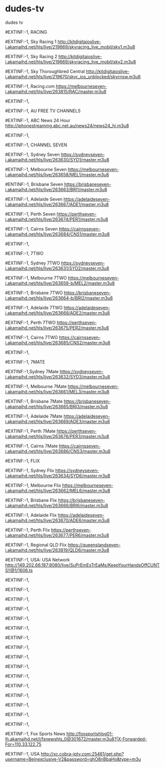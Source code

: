 # dudes-tv
dudes tv

#EXTINF:-1, RACING

#EXTINF:-1, Sky Racing 1
http://kitdigitaioslive-i.akamaihd.net/hls/live/219669/skyracing_live_mobil/sky1.m3u8

#EXTINF:-1, Sky Racing 2
http://kitdigitaioslive-i.akamaihd.net/hls/live/219669/skyracing_live_mobil/sky2.m3u8

#EXTINF:-1, Sky Thoroughbred Central
http://kitdigitaioslive-i.akamaihd.net/hls/live/219670/skyr_ios_unblocked/skyrnsw.m3u8

#EXTINF:-1, Racing.com
https://melbourneseven-i.akamaihd.net/hls/live/263815/RAC/master.m3u8

#EXTINF:-1,

#EXTINF:-1, AU FREE TV CHANNELS

#EXTINF:-1, ABC News 24 Hour
http://iphonestreaming.abc.net.au/news24/news24_hi.m3u8

#EXTINF:-1,

#EXTINF:-1, CHANNEL SEVEN

#EXTINF:-1, Sydney Seven
https://sydneyseven-i.akamaihd.net/hls/live/263630/SYD1/master.m3u8

#EXTINF:-1, Melbourne Seven
https://melbourneseven-i.akamaihd.net/hls/live/263658/MEL1/master.m3u8

#ENTINF:-1, Brisbane Seven
https://brisbaneseven-i.akamaihd.net/hls/live/263663/BRI1/master.m3u8

#EXTINF:-1, Adelaide Seven
https://adelaideseven-i.akamaihd.net/hls/live/263667/ADE1/master.m3u8

#EXTINF:-1, Perth Seven
https://perthseven-i.akamaihd.net/hls/live/263674/PER1/master.m3u8

#EXTINF:-1, Cairns Seven
https://cairnsseven-i.akamaihd.net/hls/live/263684/CNS1/master.m3u8

#EXTINF:-1,

#EXTINF:-1, 7TWO

#EXTINF:-1, Sydney 7TWO
https://sydneyseven-i.akamaihd.net/hls/live/263631/SYD2/master.m3u8

#EXTINF:-1, Melbourne 7TWO
https://melbourneseven-i.akamaihd.net/hls/live/263659-b/MEL2/master.m3u8

#EXTINF:-1, Brisbane 7TWO
https://brisbaneseven-i.akamaihd.net/hls/live/263664-b/BRI2/master.m3u8

#EXTINF:-1, Adelaide 7TWO
https://adelaideseven-i.akamaihd.net/hls/live/263668/ADE2/master.m3u8

#EXTINF:-1, Perth 7TWO
https://perthseven-i.akamaihd.net/hls/live/263675/PER2/master.m3u8

#EXTINF:-1, Cairns 7TWO
https://cairnsseven-i.akamaihd.net/hls/live/263685/CNS2/master.m3u8

#EXTINF:-1,

#EXTINF:-1, 7MATE

#EXTINF:-1,Sydney 7Mate
https://sydneyseven-i.akamaihd.net/hls/live/263632/SYD3/master.m3u8

#EXTINF:-1, Melbourne 7Mate
https://melbourneseven-i.akamaihd.net/hls/live/263661/MEL3/master.m3u8

#EXTINF:-1, Brisbane 7Mate
https://brisbaneseven-i.akamaihd.net/hls/live/263665/BRI3/master.m3u8

#EXTINF:-1, Adelaide 7Mate
https://adelaideseven-i.akamaihd.net/hls/live/263669/ADE3/master.m3u8

#EXTINF:-1, Perth 7Mate
https://perthseven-i.akamaihd.net/hls/live/263676/PER3/master.m3u8

#EXTINF:-1, Cairns 7Mate
https://cairnsseven-i.akamaihd.net/hls/live/263686/CNS3/master.m3u8

#EXTINF:-1, FLIX

#EXTINF:-1, Sydney Flix
https://sydneyseven-i.akamaihd.net/hls/live/263634/SYD6/master.m3u8

#EXTINF:-1, Melbourne Flix
https://melbourneseven-i.akamaihd.net/hls/live/263662/MEL6/master.m3u8

#EXTINF:-1,  Brisbane Flix
https://brisbaneseven-i.akamaihd.net/hls/live/263666/BRI6/master.m3u8

#EXTINF:-1, Adelaide Flix
https://adelaideseven-i.akamaihd.net/hls/live/263670/ADE6/master.m3u8

#EXTINF:-1, Perth Flix
https://perthseven-i.akamaihd.net/hls/live/263677/PER6/master.m3u8

#EXTINF:-1, Regional QLD  Flix
https://queenslandseven-i.akamaihd.net/hls/live/263819/QLD6/master.m3u8

#EXTINF:-1, USA: USA Network
http://149.202.66.187:8080/live/SuPrEmEsTrEaMs/KeepYourHandsOffCUNTS!!@1/1606.ts

#EXTINF:-1,

#EXTINF:-1,

#EXTINF:-1,

#EXTINF:-1,

#EXTINF:-1,

#EXTINF:-1,

#EXTINF:-1,

#EXTINF:-1,

#EXTINF:-1,

#EXTINF:-1,

#EXTINF:-1,

#EXTINF:-1,

#EXTINF:-1,

#EXTINF:-1,

#EXTINF:-1,

#EXTINF:-1,

#EXTINF:-1, Fox Sports News
http://foxsportshlsg01-lh.akamaihd.net/i/fsnewshls_0@301672/master.m3u8?|X-Forwarded-For=110.33.122.75

#EXTINF:-1, USA
http://xc.cobra-iptv.com:25461/get.php?username=Beinexclusive-V2&password=ghO8nBbaHo&type=m3u
